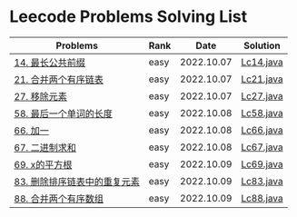 # Leecode Problems Solving List
| Problems                                                             | Rank | Date       | Solution               |
|----------------------------------------------------------------------|------|------------|------------------------|
| [14. 最长公共前缀](https://leetcode.cn/problems/longest-common-prefix/)    | easy | 2022.10.07 | [Lc14.java](Lc14.java) |
| [21. 合并两个有序链表](https://leetcode.cn/problems/merge-two-sorted-lists/) | easy | 2022.10.07 | [Lc21.java](Lc21.java) |
| [27. 移除元素](https://leetcode.cn/problems/remove-element/)             | easy | 2022.10.07 | [Lc27.java](Lc27.java) |
| [58. 最后一个单词的长度](https://leetcode.cn/problems/length-of-last-word/)   | easy | 2022.10.08 | [Lc58.java](Lc58.java) |
| [66. 加一](https://leetcode.cn/problems/plus-one/)                     | easy | 2022.10.08 | [Lc66.java](Lc66.java) |
| [67. 二进制求和](https://leetcode.cn/problems/add-binary/)                | easy | 2022.10.08 | [Lc67.java](Lc67.java)      |
| [69. x的平方根](https://leetcode.cn/problems/sqrtx/)                | easy | 2022.10.09 | [Lc69.java](Lc69.java)      |
| [83. 删除排序链表中的重复元素](https://leetcode.cn/problems/remove-duplicates-from-sorted-list/)                | easy | 2022.10.09 | [Lc83.java](Lc83.java)      |
| [88. 合并两个有序数组](https://leetcode.cn/problems/merge-sorted-array/)                | easy | 2022.10.09 | [Lc88.java](Lc88.java)      |
